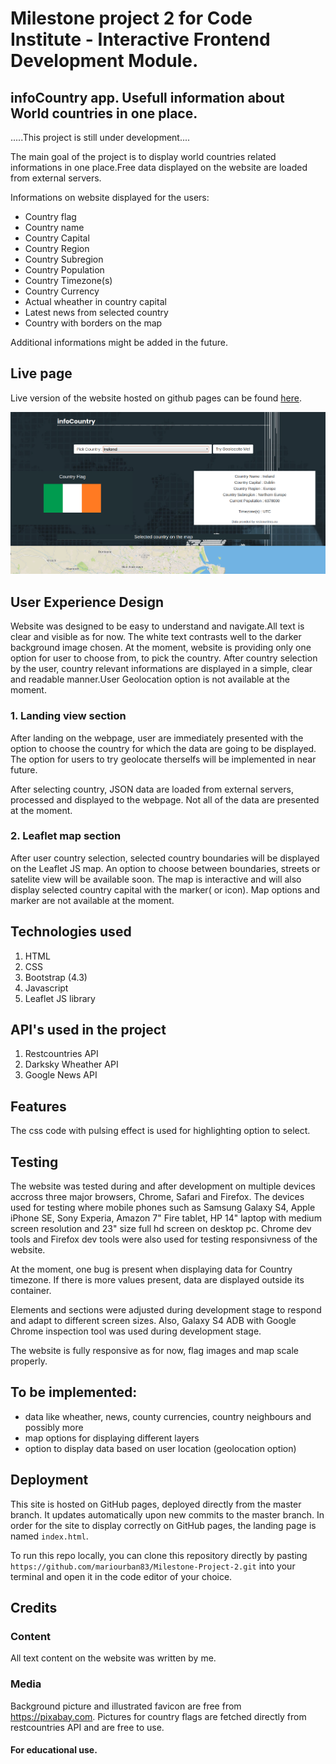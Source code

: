# Milestone project 2 for Code Institute - Interactive Frontend Development Module.
## infoCountry app.  Usefull information about World countries in one place.

.....This project is still under development....

The main goal of the project is to display world countries related informations in one place.Free data displayed on the website are loaded from external servers.

Informations on website displayed for the users:
* Country flag
* Country name
* Country Capital
* Country Region
* Country Subregion
* Country Population
* Country Timezone(s)
* Country Currency
* Actual wheather in country capital
* Latest news from selected country
* Country with borders on the map 

Additional informations might be added in the future.

## Live page
Live version of the website hosted on github pages can be found [here](https://mariourban83.github.io/Milestone-Project-2/).

![Alt text](assets/images/preview.png?raw=true "infoCountry app")

## User Experience Design

Website was designed to be easy to understand and navigate.All text is clear and visible as for now. The white text contrasts well to the darker background image chosen.
At the moment, website is providing only one option for user to choose from, to pick the country. After country selection by the user, country relevant informations are displayed in a simple, clear and readable manner.User Geolocation option is not available at the moment.

### 1. Landing view section

After landing on the webpage, user are immediately presented with the option to choose the country for which the data are going to be displayed.
The option for users to try geolocate therselfs will be implemented in near future.

After selecting country, JSON data are loaded from external servers, processed and displayed to the webpage.
Not all of the data are presented at the moment.

### 2. Leaflet map section
After user country selection, selected country boundaries will be displayed on the Leaflet JS map. An option to choose between boundaries, streets or satelite view will be available soon.
The map is interactive and will also display selected country capital with the marker( or icon).
Map options and marker are not available at the moment.

## Technologies used 
1. HTML
2. CSS
3. Bootstrap (4.3)
4. Javascript
5. Leaflet JS library


## API's used in the project
1. Restcountries API
2. Darksky Wheather API
3. Google News API

## Features
The css code with pulsing effect is used for highlighting option to select.

## Testing
The website was tested during and after development on multiple devices accross three major browsers, Chrome, Safari and Firefox.
The devices used for testing where mobile phones such as Samsung Galaxy S4, Apple iPhone SE, Sony Experia, Amazon 7" Fire tablet, HP 14" laptop with medium screen resolution and 23" size full hd screen on desktop pc. 
Chrome dev tools and Firefox dev tools were also used for testing responsivness of the website.

At the moment, one bug is present when displaying data for Country timezone. If there is more values present, data are displayed outside its container.

Elements and sections were adjusted during development stage to respond and adapt to different screen sizes.
Also, Galaxy S4 ADB with Google Chrome inspection tool was used during development stage.

The website is fully responsive as for now, flag images and map scale properly.

## To be implemented:

* data like wheather, news, county currencies, country neighbours and possibly more
* map options for displaying different layers
* option to display data based on user location (geolocation option)

## Deployment
This site is hosted on GitHub pages, deployed directly from the master branch. It updates  automatically upon new commits to the master branch. In order for the site to display correctly on GitHub pages, the landing page is named `index.html`.

To run this repo locally, you can clone this repository directly by pasting `https://github.com/mariourban83/Milestone-Project-2.git` into your terminal and open it in the code editor of your choice.

## Credits

### Content
All text content on the website was written by me. 

### Media
Background picture and illustrated favicon are free from https://pixabay.com. 
Pictures for country flags are fetched directly from restcountries API and are free to use.

#### For educational use.